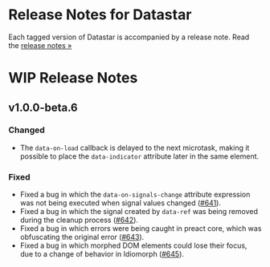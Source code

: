 # Release Notes for Datastar

Each tagged version of Datastar is accompanied by a release note. Read the [release notes »](https://github.com/starfederation/datastar/releases)

# WIP Release Notes

## v1.0.0-beta.6

### Changed

- The `data-on-load` callback is delayed to the next microtask, making it possible to place the `data-indicator` attribute later in the same element.

### Fixed

- Fixed a bug in which the `data-on-signals-change` attribute expression was not being executed when signal values changed ([#641](https://github.com/starfederation/datastar/issues/641)).
- Fixed a bug in which the signal created by `data-ref` was being removed during the cleanup process ([#642](https://github.com/starfederation/datastar/issues/642)).
- Fixed a bug in which errors were being caught in preact core, which was obfuscating the original error ([#643](https://github.com/starfederation/datastar/issues/643)).
- Fixed a bug in which morphed DOM elements could lose their focus, due to a change of behavior in Idiomorph ([#645](https://github.com/starfederation/datastar/issues/645)).